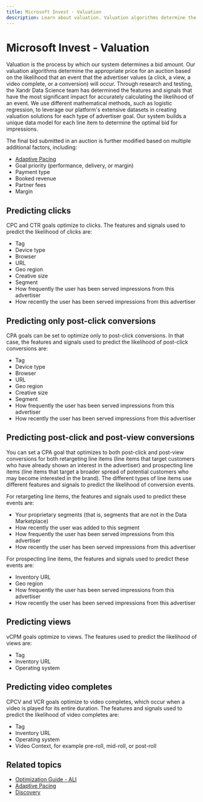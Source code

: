 ```yaml
---
title: Microsoft Invest - Valuation
description: Learn about valuation. Valuation algorithms determine the appropriate price for an auction based on the likelihood of an event.
---
```


# Microsoft Invest - Valuation

Valuation is the process by which our system determines a bid amount. Our valuation algorithms determine the appropriate price for an auction based on the likelihood that an event that the advertiser values (a click, a view, a video complete, or a conversion) will occur. Through research and testing, the Xandr Data Science team has determined the features and signals that have the most significant impact for accurately calculating the likelihood of an event. We use different mathematical methods, such as logistic regression, to leverage our platform's extensive datasets in creating valuation solutions for each type of advertiser goal. Our system builds a unique data model for each line item to determine the optimal bid for impressions.

The final bid submitted in an auction is further modified based on multiple additional factors, including:

- [Adaptive Pacing](./adaptive-pacing.md)
- Goal priority (performance, delivery, or margin)
- Payment type
- Booked revenue
- Partner fees
- Margin

## Predicting clicks

CPC and CTR goals optimize to clicks. The features and signals used to predict the likelihood of clicks are:

- Tag
- Device type
- Browser
- URL
- Geo region
- Creative size
- Segment
- How frequently the user has been served impressions from this advertiser
- How recently the user has been served impressions from this advertiser

## Predicting only post-click conversions

CPA goals can be set to optimize only to post-click conversions. In that case, the features and signals used to predict the likelihood of post-click conversions are:

- Tag
- Device type
- Browser
- URL
- Geo region
- Creative size
- Segment
- How frequently the user has been served impressions from this advertiser
- How recently the user has been served impressions from this advertiser

## Predicting post-click and post-view conversions

You can set a CPA goal that optimizes to both post-click and post-view conversions for both retargeting line items (line items that target customers who have already shown an interest in the advertiser) and prospecting line items (line items that target a broader spread of potential customers who may become interested in the brand). The different types of line items use different features and signals to predict the likelihood of conversion events.

For retargeting line items, the features and signals used to predict these events are:

- Your proprietary segments (that is, segments that are not in the Data Marketplace)
- How recently the user was added to this segment
- How frequently the user has been served impressions from this advertiser
- How recently the user has been served impressions from this advertiser

For prospecting line items, the features and signals used to predict these events are:

- Inventory URL
- Geo region
- How frequently the user has been served impressions from this advertiser
- How recently the user has been served impressions from this advertiser

## Predicting views

vCPM goals optimize to views. The features used to predict the likelihood of views are:

- Tag
- Inventory URL
- Operating system

## Predicting video completes

CPCV and VCR goals optimize to video completes, which occur when a video is played for its entire duration. The features and signals used to predict the likelihood of video completes are:

- Tag
- Inventory URL
- Operating system
- Video Context, for example pre-roll, mid-roll, or post-roll

## Related topics

- [Optimization Guide - ALI](optimization-guide-ali.md)
- [Adaptive Pacing](adaptive-pacing.md)
- [Discovery](discovery.md)
